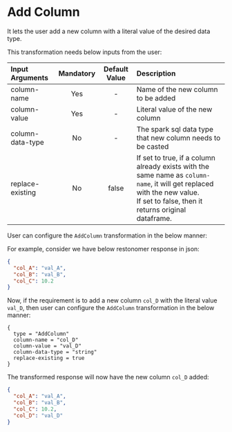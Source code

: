 # Add Column

It lets the user add a new column with a literal value of the desired data type.

This transformation needs below inputs from the user:

| Input Arguments  | Mandatory | Default Value | Description                                                                                                                                                                        |
|:-----------------|:---------:|:-------------:|:-----------------------------------------------------------------------------------------------------------------------------------------------------------------------------------|
| column-name      |    Yes    |       -       | Name of the new column to be added                                                                                                                                                 |
| column-value     |    Yes    |       -       | Literal value of the new column                                                                                                                                                    |
| column-data-type |    No     |       -       | The spark sql data type that new column needs to be casted                                                                                                                         |
| replace-existing |    No     |     false     | If set to true, if a column already exists with the same name as `column-name`, it will get replaced with the new value. <br/>If set to false, then it returns original dataframe. |

User can configure the `AddColumn` transformation in the below manner:

For example, consider we have below restonomer response in json:

```json
{
  "col_A": "val_A",
  "col_B": "val_B",
  "col_C": 10.2
}
```

Now, if the requirement is to add a new column `col_D` with the literal value `val_D`, then user can configure the 
`AddColumn` transformation in the below manner:

```hocon
{
  type = "AddColumn"
  column-name = "col_D"
  column-value = "val_D"
  column-data-type = "string"
  replace-existing = true
}
```

The transformed response will now have the new column `col_D` added:

```json
{
  "col_A": "val_A",
  "col_B": "val_B",
  "col_C": 10.2,
  "col_D": "val_D"
}
```